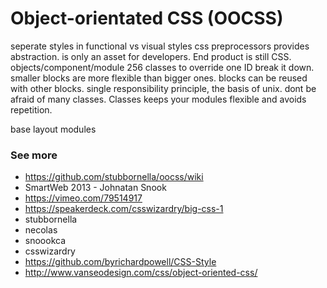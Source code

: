 # Object-orientated CSS (OOCSS)

seperate styles in functional vs visual styles
css preprocessors provides abstraction. is only an asset for developers. End product is still  CSS.
objects/component/module
256 classes to override one ID
break it down. smaller blocks are more flexible than bigger ones. blocks can be reused with other blocks.
single responsibility principle, the basis of unix.
dont be afraid of many classes. Classes keeps your modules flexible and avoids repetition.

base
layout
modules

### See more

- https://github.com/stubbornella/oocss/wiki
- SmartWeb 2013 - Johnatan Snook
- https://vimeo.com/79514917
- https://speakerdeck.com/csswizardry/big-css-1
- stubbornella
- necolas
- snoookca
- csswizardry
- https://github.com/byrichardpowell/CSS-Style
- http://www.vanseodesign.com/css/object-oriented-css/